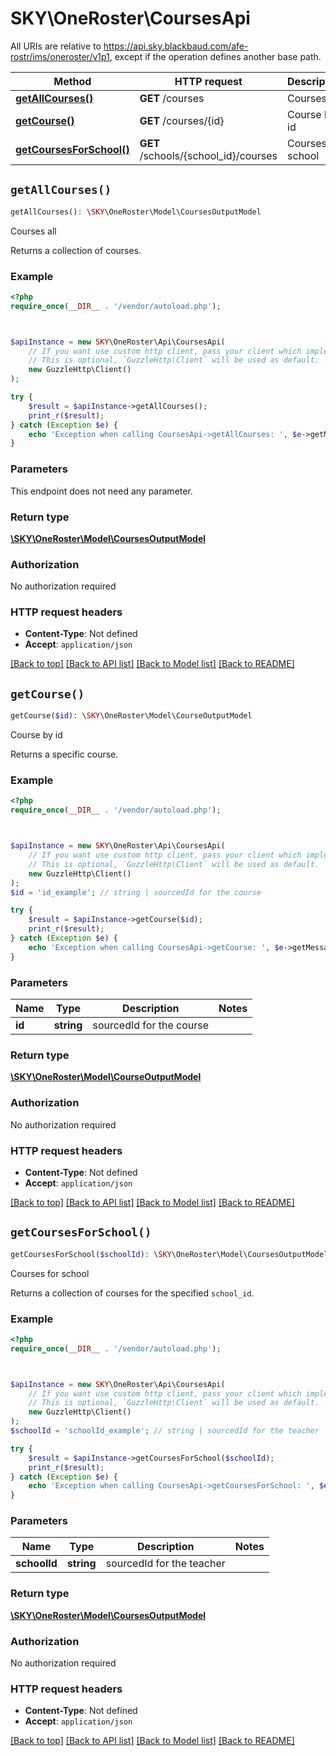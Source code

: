 # SKY\OneRoster\CoursesApi

All URIs are relative to https://api.sky.blackbaud.com/afe-rostr/ims/oneroster/v1p1, except if the operation defines another base path.

| Method | HTTP request | Description |
| ------------- | ------------- | ------------- |
| [**getAllCourses()**](CoursesApi.md#getAllCourses) | **GET** /courses | Courses all |
| [**getCourse()**](CoursesApi.md#getCourse) | **GET** /courses/{id} | Course by id |
| [**getCoursesForSchool()**](CoursesApi.md#getCoursesForSchool) | **GET** /schools/{school_id}/courses | Courses for school |


## `getAllCourses()`

```php
getAllCourses(): \SKY\OneRoster\Model\CoursesOutputModel
```

Courses all

Returns a collection of courses.

### Example

```php
<?php
require_once(__DIR__ . '/vendor/autoload.php');



$apiInstance = new SKY\OneRoster\Api\CoursesApi(
    // If you want use custom http client, pass your client which implements `GuzzleHttp\ClientInterface`.
    // This is optional, `GuzzleHttp\Client` will be used as default.
    new GuzzleHttp\Client()
);

try {
    $result = $apiInstance->getAllCourses();
    print_r($result);
} catch (Exception $e) {
    echo 'Exception when calling CoursesApi->getAllCourses: ', $e->getMessage(), PHP_EOL;
}
```

### Parameters

This endpoint does not need any parameter.

### Return type

[**\SKY\OneRoster\Model\CoursesOutputModel**](../Model/CoursesOutputModel.md)

### Authorization

No authorization required

### HTTP request headers

- **Content-Type**: Not defined
- **Accept**: `application/json`

[[Back to top]](#) [[Back to API list]](../../README.md#endpoints)
[[Back to Model list]](../../README.md#models)
[[Back to README]](../../README.md)

## `getCourse()`

```php
getCourse($id): \SKY\OneRoster\Model\CourseOutputModel
```

Course by id

Returns a specific course.

### Example

```php
<?php
require_once(__DIR__ . '/vendor/autoload.php');



$apiInstance = new SKY\OneRoster\Api\CoursesApi(
    // If you want use custom http client, pass your client which implements `GuzzleHttp\ClientInterface`.
    // This is optional, `GuzzleHttp\Client` will be used as default.
    new GuzzleHttp\Client()
);
$id = 'id_example'; // string | sourcedId for the course

try {
    $result = $apiInstance->getCourse($id);
    print_r($result);
} catch (Exception $e) {
    echo 'Exception when calling CoursesApi->getCourse: ', $e->getMessage(), PHP_EOL;
}
```

### Parameters

| Name | Type | Description  | Notes |
| ------------- | ------------- | ------------- | ------------- |
| **id** | **string**| sourcedId for the course | |

### Return type

[**\SKY\OneRoster\Model\CourseOutputModel**](../Model/CourseOutputModel.md)

### Authorization

No authorization required

### HTTP request headers

- **Content-Type**: Not defined
- **Accept**: `application/json`

[[Back to top]](#) [[Back to API list]](../../README.md#endpoints)
[[Back to Model list]](../../README.md#models)
[[Back to README]](../../README.md)

## `getCoursesForSchool()`

```php
getCoursesForSchool($schoolId): \SKY\OneRoster\Model\CoursesOutputModel
```

Courses for school

Returns a collection of courses for the specified <code>school_id</code>.

### Example

```php
<?php
require_once(__DIR__ . '/vendor/autoload.php');



$apiInstance = new SKY\OneRoster\Api\CoursesApi(
    // If you want use custom http client, pass your client which implements `GuzzleHttp\ClientInterface`.
    // This is optional, `GuzzleHttp\Client` will be used as default.
    new GuzzleHttp\Client()
);
$schoolId = 'schoolId_example'; // string | sourcedId for the teacher

try {
    $result = $apiInstance->getCoursesForSchool($schoolId);
    print_r($result);
} catch (Exception $e) {
    echo 'Exception when calling CoursesApi->getCoursesForSchool: ', $e->getMessage(), PHP_EOL;
}
```

### Parameters

| Name | Type | Description  | Notes |
| ------------- | ------------- | ------------- | ------------- |
| **schoolId** | **string**| sourcedId for the teacher | |

### Return type

[**\SKY\OneRoster\Model\CoursesOutputModel**](../Model/CoursesOutputModel.md)

### Authorization

No authorization required

### HTTP request headers

- **Content-Type**: Not defined
- **Accept**: `application/json`

[[Back to top]](#) [[Back to API list]](../../README.md#endpoints)
[[Back to Model list]](../../README.md#models)
[[Back to README]](../../README.md)
